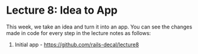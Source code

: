 Lecture 8: Idea to App
=====

This week, we take an idea and turn it into an app.
You can see the changes made in code for every step in the lecture
notes as follows:

1. Initial app - https://github.com/rails-decal/lecture8

